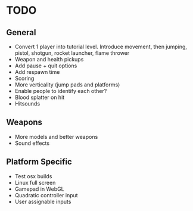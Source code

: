 TODO
====

## General

* Convert 1 player into tutorial level. Introduce movement, then jumping, pistol, shotgun, rocket launcher, flame thrower
* Weapon and health pickups
* Add pause + quit options
* Add respawn time
* Scoring
* More verticality (jump pads and platforms)
* Enable people to identify each other?
* Blood splatter on hit
* Hitsounds

## Weapons

* More models and better weapons
* Sound effects

## Platform Specific

* Test osx builds
* Linux full screen
* Gamepad in WebGL
* Quadratic controller input
* User assignable inputs
